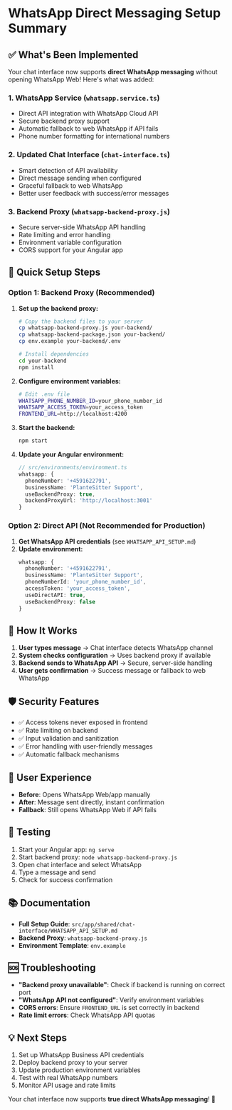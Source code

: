 # WhatsApp Direct Messaging Setup Summary

## ✅ What's Been Implemented

Your chat interface now supports **direct WhatsApp messaging** without opening WhatsApp Web! Here's what was added:

### 1. **WhatsApp Service** (`whatsapp.service.ts`)
- Direct API integration with WhatsApp Cloud API
- Secure backend proxy support
- Automatic fallback to web WhatsApp if API fails
- Phone number formatting for international numbers

### 2. **Updated Chat Interface** (`chat-interface.ts`)
- Smart detection of API availability
- Direct message sending when configured
- Graceful fallback to web WhatsApp
- Better user feedback with success/error messages

### 3. **Backend Proxy** (`whatsapp-backend-proxy.js`)
- Secure server-side WhatsApp API handling
- Rate limiting and error handling
- Environment variable configuration
- CORS support for your Angular app

## 🚀 Quick Setup Steps

### Option 1: Backend Proxy (Recommended)

1. **Set up the backend proxy:**
   ```bash
   # Copy the backend files to your server
   cp whatsapp-backend-proxy.js your-backend/
   cp whatsapp-backend-package.json your-backend/
   cp env.example your-backend/.env
   
   # Install dependencies
   cd your-backend
   npm install
   ```

2. **Configure environment variables:**
   ```bash
   # Edit .env file
   WHATSAPP_PHONE_NUMBER_ID=your_phone_number_id
   WHATSAPP_ACCESS_TOKEN=your_access_token
   FRONTEND_URL=http://localhost:4200
   ```

3. **Start the backend:**
   ```bash
   npm start
   ```

4. **Update your Angular environment:**
   ```typescript
   // src/environments/environment.ts
   whatsapp: {
     phoneNumber: '+4591622791',
     businessName: 'PlanteSitter Support',
     useBackendProxy: true,
     backendProxyUrl: 'http://localhost:3001'
   }
   ```

### Option 2: Direct API (Not Recommended for Production)

1. **Get WhatsApp API credentials** (see `WHATSAPP_API_SETUP.md`)
2. **Update environment:**
   ```typescript
   whatsapp: {
     phoneNumber: '+4591622791',
     businessName: 'PlanteSitter Support',
     phoneNumberId: 'your_phone_number_id',
     accessToken: 'your_access_token',
     useDirectAPI: true,
     useBackendProxy: false
   }
   ```

## 🔧 How It Works

1. **User types message** → Chat interface detects WhatsApp channel
2. **System checks configuration** → Uses backend proxy if available
3. **Backend sends to WhatsApp API** → Secure, server-side handling
4. **User gets confirmation** → Success message or fallback to web WhatsApp

## 🛡️ Security Features

- ✅ Access tokens never exposed in frontend
- ✅ Rate limiting on backend
- ✅ Input validation and sanitization
- ✅ Error handling with user-friendly messages
- ✅ Automatic fallback mechanisms

## 📱 User Experience

- **Before**: Opens WhatsApp Web/app manually
- **After**: Message sent directly, instant confirmation
- **Fallback**: Still opens WhatsApp Web if API fails

## 🧪 Testing

1. Start your Angular app: `ng serve`
2. Start backend proxy: `node whatsapp-backend-proxy.js`
3. Open chat interface and select WhatsApp
4. Type a message and send
5. Check for success confirmation

## 📚 Documentation

- **Full Setup Guide**: `src/app/shared/chat-interface/WHATSAPP_API_SETUP.md`
- **Backend Proxy**: `whatsapp-backend-proxy.js`
- **Environment Template**: `env.example`

## 🆘 Troubleshooting

- **"Backend proxy unavailable"**: Check if backend is running on correct port
- **"WhatsApp API not configured"**: Verify environment variables
- **CORS errors**: Ensure `FRONTEND_URL` is set correctly in backend
- **Rate limit errors**: Check WhatsApp API quotas

## 💡 Next Steps

1. Set up WhatsApp Business API credentials
2. Deploy backend proxy to your server
3. Update production environment variables
4. Test with real WhatsApp numbers
5. Monitor API usage and rate limits

Your chat interface now supports **true direct WhatsApp messaging**! 🎉
